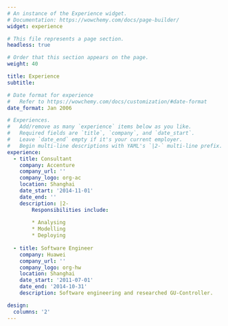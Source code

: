 ```yaml
---
# An instance of the Experience widget.
# Documentation: https://wowchemy.com/docs/page-builder/
widget: experience

# This file represents a page section.
headless: true

# Order that this section appears on the page.
weight: 40

title: Experience
subtitle:

# Date format for experience
#   Refer to https://wowchemy.com/docs/customization/#date-format
date_format: Jan 2006

# Experiences.
#   Add/remove as many `experience` items below as you like.
#   Required fields are `title`, `company`, and `date_start`.
#   Leave `date_end` empty if it's your current employer.
#   Begin multi-line descriptions with YAML's `|2-` multi-line prefix.
experience:
  - title: Consultant
    company: Accenture
    company_url: ''
    company_logo: org-ac
    location: Shanghai
    date_start: '2014-11-01'
    date_end: ''
    description: |2-
        Responsibilities include:
        
        * Analysing
        * Modelling
        * Deploying
        
  - title: Software Engineer
    company: Huawei
    company_url: ''
    company_logo: org-hw
    location: Shanghai
    date_start: '2011-07-01'
    date_end: '2014-10-31'
    description: Software engineering and researched GU-Controller.

design:
  columns: '2'
---
```

